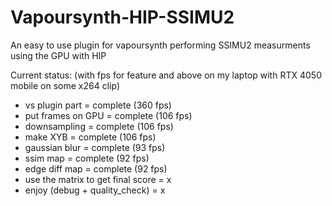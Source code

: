 # Vapoursynth-HIP-SSIMU2
An easy to use plugin for vapoursynth performing SSIMU2 measurments using the GPU with HIP

Current status: (with fps for feature and above on my laptop with RTX 4050 mobile on some x264 clip)

- vs plugin part = complete (360 fps)
- put frames on GPU = complete (106 fps)
- downsampling = complete (106 fps)
- make XYB = complete (106 fps)
- gaussian blur = complete (93 fps)
- ssim map = complete (92 fps)
- edge diff map = complete (92 fps)
- use the matrix to get final score = x
- enjoy (debug + quality_check) = x